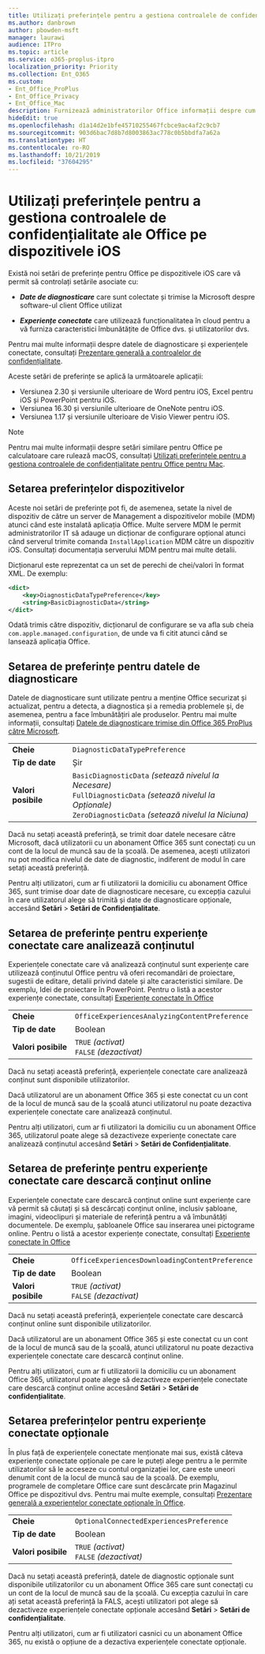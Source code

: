 ```yaml
---
title: Utilizați preferințele pentru a gestiona controalele de confidențialitate ale Office pe dispozitivele iOS
ms.author: danbrown
author: pbowden-msft
manager: laurawi
audience: ITPro
ms.topic: article
ms.service: o365-proplus-itpro
localization_priority: Priority
ms.collection: Ent_O365
ms.custom:
- Ent_Office_ProPlus
- Ent_Office_Privacy
- Ent_Office_Mac
description: Furnizează administratorilor Office informații despre cum să gestioneze setările de confidențialitate pe dispozitive iOS.
hideEdit: true
ms.openlocfilehash: d1a14d2e1bfe45710255467fcbce9ac4af2c9cb7
ms.sourcegitcommit: 903d6bac7d8b7d8003863ac778c0b5bbdfa7a62a
ms.translationtype: HT
ms.contentlocale: ro-RO
ms.lasthandoff: 10/21/2019
ms.locfileid: "37604295"
---
```

# <a name="use-preferences-to-manage-privacy-controls-for-office-on-ios-devices"></a>Utilizați preferințele pentru a gestiona controalele de confidențialitate ale Office pe dispozitivele iOS

Există noi setări de preferințe pentru Office pe dispozitivele iOS care vă permit să controlați setările asociate cu:

- ***Date de diagnosticare*** care sunt colectate și trimise la Microsoft despre software-ul client Office utilizat

- ***Experiențe conectate*** care utilizează funcționalitatea în cloud pentru a vă furniza caracteristici îmbunătățite de Office dvs. și utilizatorilor dvs.

Pentru mai multe informații despre datele de diagnosticare și experiențele conectate, consultați [Prezentare generală a controalelor de confidențialitate](overview-privacy-controls.md).

Aceste setări de preferințe se aplică la următoarele aplicații:
- Versiunea 2.30 și versiunile ulterioare de Word pentru iOS, Excel pentru iOS și PowerPoint pentru iOS.
- Versiunea 16.30 și versiunile ulterioare de OneNote pentru iOS.
- Versiunea 1.17 și versiunile ulterioare de Visio Viewer pentru iOS.

> [!NOTE]
> Pentru mai multe informații despre setări similare pentru Office pe calculatoare care rulează macOS, consultați [Utilizați preferințele pentru a gestiona controalele de confidențialitate pentru Office pentru Mac](mac-privacy-preferences.md).


## <a name="setting-device-preferences"></a>Setarea preferințelor dispozitivelor
Aceste noi setări de preferințe pot fi, de asemenea, setate la nivel de dispozitiv de către un server de Management a dispozitivelor mobile (MDM) atunci când este instalată aplicația Office. Multe servere MDM le permit administratorilor IT să adauge un dicționar de configurare opțional atunci când serverul trimite comanda `InstallApplication` MDM către un dispozitiv iOS. Consultați documentația serverului MDM pentru mai multe detalii.

Dicționarul este reprezentat ca un set de perechi de chei/valori în format XML. De exemplu:

```xml
<dict>
    <key>DiagnosticDataTypePreference</key>
    <string>BasicDiagnosticData</string>
</dict>
```

Odată trimis către dispozitiv, dicționarul de configurare se va afla sub cheia `com.apple.managed.configuration`, de unde va fi citit atunci când se lansează aplicația Office.

## <a name="preference-setting-for-diagnostic-data"></a>Setarea de preferințe pentru datele de diagnosticare 

Datele de diagnosticare sunt utilizate pentru a menține Office securizat și actualizat, pentru a detecta, a diagnostica și a remedia problemele și, de asemenea, pentru a face îmbunătățiri ale produselor. Pentru mai multe informații, consultați [Datele de diagnosticare trimise din Office 365 ProPlus către Microsoft](overview-privacy-controls.md#diagnostic-data-sent-from-office-365-proplus-to-microsoft).

|||
|:-----|:-----|
|**Cheie**  | `DiagnosticDataTypePreference`  |
|**Tip de date**  | Șir |
|**Valori posibile**  | `BasicDiagnosticData` *(setează nivelul la Necesare)* <br/> `FullDiagnosticData` *(setează nivelul la Opționale)* <br/> `ZeroDiagnosticData` *(setează nivelul la Niciuna)* |

Dacă nu setați această preferință, se trimit doar datele necesare către Microsoft, dacă utilizatorii cu un abonament Office 365 sunt conectați cu un cont de la locul de muncă sau de la școală. De asemenea, acești utilizatori nu pot modifica nivelul de date de diagnostic, indiferent de modul în care setați această preferință.

Pentru alți utilizatori, cum ar fi utilizatorii la domiciliu cu abonament Office 365, sunt trimise doar date de diagnosticare necesare, cu excepția cazului în care utilizatorul alege să trimită și date de diagnosticare opționale, accesând **Setări** > **Setări de Confidențialitate**.


## <a name="preference-setting-for-connected-experiences-that-analyze-your-content"></a>Setarea de preferințe pentru experiențe conectate care analizează conținutul

Experiențele conectate care vă analizează conținutul sunt experiențe care utilizează conținutul Office pentru vă oferi recomandări de proiectare, sugestii de editare, detalii privind datele și alte caracteristici similare. De exemplu, Idei de proiectare în PowerPoint. Pentru o listă a acestor experiențe conectate, consultați [Experiențe conectate în Office](connected-experiences.md)

|||
|:-----|:-----|
|**Cheie**  | `OfficeExperiencesAnalyzingContentPreference`  |
|**Tip de date**  | Boolean |
|**Valori posibile**  | `TRUE` *(activat)* <br/> `FALSE` *(dezactivat)*|


Dacă nu setați această preferință, experiențele conectate care analizează conținut sunt disponibile utilizatorilor.

Dacă utilizatorul are un abonament Office 365 și este conectat cu un cont de la locul de muncă sau de la școală atunci utilizatorul nu poate dezactiva experiențele conectate care analizează conținutul.

Pentru alți utilizatori, cum ar fi utilizatori la domiciliu cu un abonament Office 365, utilizatorul poate alege să dezactiveze experiențe conectate care analizează conținutul accesând **Setări** > **Setări de Confidențialitate**.

## <a name="preference-setting-for-connected-experiences-that-download-online-content"></a>Setarea de preferințe pentru experiențe conectate care descarcă conținut online

Experiențele conectate care descarcă conținut online sunt experiențe care vă permit să căutați și să descărcați conținut online, inclusiv șabloane, imagini, videoclipuri și materiale de referință pentru a vă îmbunătăți documentele. De exemplu, șabloanele Office sau inserarea unei pictograme online. Pentru o listă a acestor experiențe conectate, consultați [Experiențe conectate în Office](connected-experiences.md)

|||
|:-----|:-----|
|**Cheie**  | `OfficeExperiencesDownloadingContentPreference`  |
|**Tip de date**  | Boolean |
|**Valori posibile**  | `TRUE` *(activat)* <br/> `FALSE` *(dezactivat)*|


Dacă nu setați această preferință, experiențele conectate care descarcă conținut online sunt disponibile utilizatorilor.

Dacă utilizatorul are un abonament Office 365 și este conectat cu un cont de la locul de muncă sau de la școală, atunci utilizatorul nu poate dezactiva experiențele conectate care descarcă conținut online.

Pentru alți utilizatori, cum ar fi utilizatorii la domiciliu cu un abonament Office 365, utilizatorul poate alege să dezactiveze experiențele conectate care descarcă conținut online accesând **Setări** > **Setări de confidențialitate**.

## <a name="preference-setting-for-optional-connected-experiences"></a>Setarea preferințelor pentru experiențe conectate opționale

În plus față de experiențele conectate menționate mai sus, există câteva experiențe conectate opționale pe care le puteți alege pentru a le permite utilizatorilor să le acceseze cu contul organizației lor, care este uneori denumit cont de la locul de muncă sau de la școală. De exemplu, programele de completare Office care sunt descărcate prin Magazinul Office pe dispozitivul dvs. Pentru mai multe exemple, consultați [Prezentare generală a experiențelor conectate opționale în Office](optional-connected-experiences.md).

|||
|:-----|:-----|
|**Cheie**  | `OptionalConnectedExperiencesPreference`  |
|**Tip de date**  | Boolean |
|**Valori posibile**  | `TRUE` *(activat)* <br/> `FALSE` *(dezactivat)*|


Dacă nu setați această preferință, datele de diagnostic opționale sunt disponibile utilizatorilor cu un abonament Office 365 care sunt conectați cu un cont de la locul de muncă sau de la școală. Cu excepția cazului în care ați setat această preferință la FALS, acești utilizatori pot alege să dezactiveze experiențele conectate opționale accesând **Setări** > **Setări de confidențialitate**.

Pentru alți utilizatori, cum ar fi utilizatori casnici cu un abonament Office 365, nu există o opțiune de a dezactiva experiențele conectate opționale.